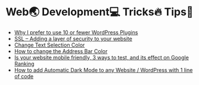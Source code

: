 # 
<h1 align="center">
	Web🌏 Development💻 Tricks🔥 Tips🔰
</h1>

<!-- BLOG-POST-LIST:START -->
- [Why I prefer to use 10 or fewer WordPress Plugins](https://matrixread.com/why-i-prefer-10-or-fewer-wordpress-plugins/)
- [SSL – Adding a layer of security to your website](https://matrixread.com/ssl-adding-a-layer-of-security-to-your-website/)
- [Change Text Selection Color](https://matrixread.com/change-text-selection-color/)
- [How to change the Address Bar Color](https://matrixread.com/how-to-change-the-address-bar-color/)
- [Is your website mobile friendly, 3 ways to test, and its effect on Google Ranking](https://matrixread.com/is-your-website-mobile-friendly/)
- [How to add Automatic Dark Mode to any Website / WordPress with 1 line of code](https://matrixread.com/automatic-dark-mode/)
<!-- BLOG-POST-LIST:END -->
